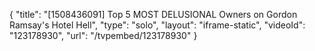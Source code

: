 {
    "title": "[1508436091] Top 5 MOST DELUSIONAL Owners on Gordon Ramsay's Hotel Hell",
    "type": "solo",
    "layout": "iframe-static",
    "videoId": "123178930",
    "url": "\/tvpembed\/123178930"
}